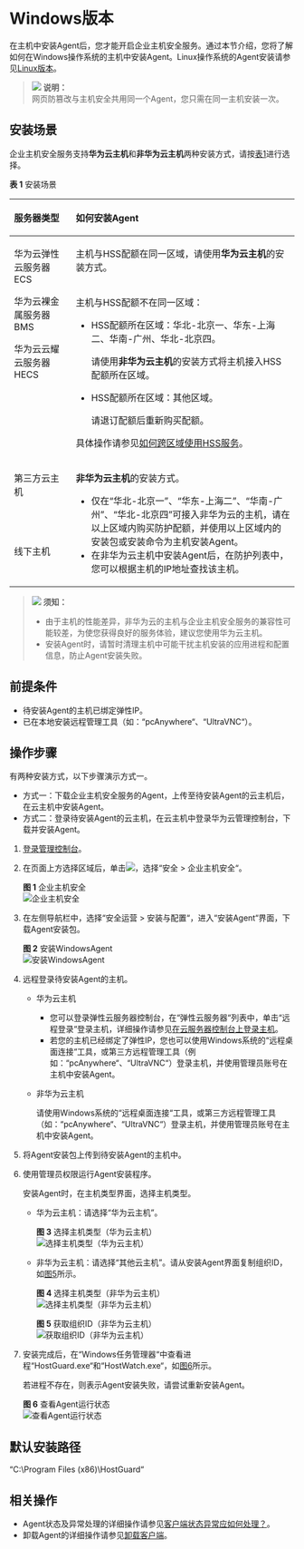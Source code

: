 # Windows版本<a name="hss_01_0235"></a>

在主机中安装Agent后，您才能开启企业主机安全服务。通过本节介绍，您将了解如何在Windows操作系统的主机中安装Agent。Linux操作系统的Agent安装请参见[Linux版本](Linux版本.md)。

>![](public_sys-resources/icon-note.gif) **说明：**   
>网页防篡改与主机安全共用同一个Agent，您只需在同一主机安装一次。  

## 安装场景<a name="section16825043312"></a>

企业主机安全服务支持**华为云主机**和**非华为云主机**两种安装方式，请按[表1](#hss_01_0234_table114917164498)进行选择。

**表 1**  安装场景

<a name="hss_01_0234_table114917164498"></a>
<table><thead align="left"><tr id="hss_01_0234_row4150816114916"><th class="cellrowborder" valign="top" width="21.67%" id="mcps1.2.3.1.1"><p id="hss_01_0234_p215031615493"><a name="hss_01_0234_p215031615493"></a><a name="hss_01_0234_p215031615493"></a>服务器类型</p>
</th>
<th class="cellrowborder" valign="top" width="78.33%" id="mcps1.2.3.1.2"><p id="hss_01_0234_p5150216184918"><a name="hss_01_0234_p5150216184918"></a><a name="hss_01_0234_p5150216184918"></a>如何安装Agent</p>
</th>
</tr>
</thead>
<tbody><tr id="hss_01_0234_row19150151664911"><td class="cellrowborder" rowspan="2" valign="top" width="21.67%" headers="mcps1.2.3.1.1 "><p id="hss_01_0234_p966513359117"><a name="hss_01_0234_p966513359117"></a><a name="hss_01_0234_p966513359117"></a>华为云弹性云服务器ECS</p>
<p id="hss_01_0234_p135453716115"><a name="hss_01_0234_p135453716115"></a><a name="hss_01_0234_p135453716115"></a>华为云裸金属服务器BMS</p>
<p id="hss_01_0234_p420911712507"><a name="hss_01_0234_p420911712507"></a><a name="hss_01_0234_p420911712507"></a>华为云云耀云服务器HECS</p>
</td>
<td class="cellrowborder" valign="top" width="78.33%" headers="mcps1.2.3.1.2 "><p id="hss_01_0234_p4150181614499"><a name="hss_01_0234_p4150181614499"></a><a name="hss_01_0234_p4150181614499"></a>主机与HSS配额在同一区域，请使用<strong id="hss_01_0234_b16617201129"><a name="hss_01_0234_b16617201129"></a><a name="hss_01_0234_b16617201129"></a>华为云主机</strong>的安装方式。</p>
</td>
</tr>
<tr id="hss_01_0234_row1715013165495"><td class="cellrowborder" valign="top" headers="mcps1.2.3.1.1 "><p id="hss_01_0234_p1716714918537"><a name="hss_01_0234_p1716714918537"></a><a name="hss_01_0234_p1716714918537"></a>主机与HSS配额不在同一区域：</p>
<a name="hss_01_0234_ul1677913318110"></a><a name="hss_01_0234_ul1677913318110"></a><ul id="hss_01_0234_ul1677913318110"><li>HSS配额所在区域：华北-北京一、华东-上海二、华南-广州、华北-北京四。<p id="hss_01_0234_p129001851111015"><a name="hss_01_0234_p129001851111015"></a><a name="hss_01_0234_p129001851111015"></a>请使用<strong id="hss_01_0234_b799315366126"><a name="hss_01_0234_b799315366126"></a><a name="hss_01_0234_b799315366126"></a>非华为云主机</strong>的安装方式将主机接入HSS配额所在区域。</p>
</li><li>HSS配额所在区域：其他区域。<p id="hss_01_0234_p68299872112"><a name="hss_01_0234_p68299872112"></a><a name="hss_01_0234_p68299872112"></a>请退订配额后重新购买配额。</p>
</li></ul>
<p id="hss_01_0234_p212169114"><a name="hss_01_0234_p212169114"></a><a name="hss_01_0234_p212169114"></a>具体操作请参见<a href="https://support.huaweicloud.com/hss_faq/hss_01_0159.html" target="_blank" rel="noopener noreferrer">如何跨区域使用HSS服务</a>。</p>
</td>
</tr>
<tr id="hss_01_0234_row1715010162495"><td class="cellrowborder" valign="top" width="21.67%" headers="mcps1.2.3.1.1 "><p id="hss_01_0234_p4150716174914"><a name="hss_01_0234_p4150716174914"></a><a name="hss_01_0234_p4150716174914"></a>第三方云主机</p>
</td>
<td class="cellrowborder" rowspan="2" valign="top" width="78.33%" headers="mcps1.2.3.1.2 "><p id="hss_01_0234_p0150616134918"><a name="hss_01_0234_p0150616134918"></a><a name="hss_01_0234_p0150616134918"></a><strong id="hss_01_0234_b17626227101210"><a name="hss_01_0234_b17626227101210"></a><a name="hss_01_0234_b17626227101210"></a>非华为云主机</strong>的安装方式。</p>
<a name="hss_01_0234_ul196058314920"></a><a name="hss_01_0234_ul196058314920"></a><ul id="hss_01_0234_ul196058314920"><li>仅在<span class="parmvalue" id="hss_01_0234_parmvalue1580913141594"><a name="hss_01_0234_parmvalue1580913141594"></a><a name="hss_01_0234_parmvalue1580913141594"></a>“华北-北京一”</span>、<span class="parmvalue" id="hss_01_0234_parmvalue380910148913"><a name="hss_01_0234_parmvalue380910148913"></a><a name="hss_01_0234_parmvalue380910148913"></a>“华东-上海二”</span>、<span class="parmvalue" id="hss_01_0234_parmvalue15813814898"><a name="hss_01_0234_parmvalue15813814898"></a><a name="hss_01_0234_parmvalue15813814898"></a>“华南-广州”</span>、<span class="parmvalue" id="hss_01_0234_parmvalue128132014799"><a name="hss_01_0234_parmvalue128132014799"></a><a name="hss_01_0234_parmvalue128132014799"></a>“华北-北京四”</span>可接入非华为云的主机，请在以上区域内购买防护配额，并使用以上区域内的安装包或安装命令为主机安装Agent。</li><li>在非华为云主机中安装Agent后，在防护列表中，您可以根据主机的IP地址查找该主机。</li></ul>
</td>
</tr>
<tr id="hss_01_0234_row3151181614491"><td class="cellrowborder" valign="top" headers="mcps1.2.3.1.1 "><p id="hss_01_0234_p115112161495"><a name="hss_01_0234_p115112161495"></a><a name="hss_01_0234_p115112161495"></a>线下主机</p>
</td>
</tr>
</tbody>
</table>

>![](public_sys-resources/icon-notice.gif) **须知：**   
>-   由于主机的性能差异，非华为云的主机与企业主机安全服务的兼容性可能较差，为使您获得良好的服务体验，建议您使用华为云主机。  
>-   安装Agent时，请暂时清理主机中可能干扰主机安装的应用进程和配置信息，防止Agent安装失败。  

## 前提条件<a name="section145381446145316"></a>

-   待安装Agent的主机已绑定弹性IP。
-   已在本地安装远程管理工具（如：“pcAnywhere“、“UltraVNC“）。

## 操作步骤<a name="section192703820307"></a>

有两种安装方式，以下步骤演示方式一。

-   方式一：下载企业主机安全服务的Agent，上传至待安装Agent的云主机后，在云主机中安装Agent。
-   方式二：登录待安装Agent的云主机，在云主机中登录华为云管理控制台，下载并安装Agent。

1.  [登录管理控制台](https://console.huaweicloud.com)。
2.  在页面上方选择区域后，单击![](figures/icon-servicelist.png)，选择“安全  \>  企业主机安全“。

    **图 1**  企业主机安全<a name="hss_01_0229_fig1271516227232"></a>  
    ![](figures/企业主机安全.png "企业主机安全")

3.  在左侧导航栏中，选择“安全运营  \>  安装与配置“，进入“安装Agent“界面，下载Agent安装包。

    **图 2**  安装WindowsAgent<a name="zh-cn_topic_0167639837_fig98256510550"></a>  
    ![](figures/安装WindowsAgent.png "安装WindowsAgent")

4.  远程登录待安装Agent的主机。
    -   华为云主机
        -   您可以登录弹性云服务器控制台，在“弹性云服务器“列表中，单击“远程登录“登录主机，详细操作请参见[在云服务器控制台上登录主机](https://support.huaweicloud.com/usermanual-ecs/ecs_03_0127.html)。
        -   若您的主机已经绑定了弹性IP，您也可以使用Windows系统的“远程桌面连接“工具，或第三方远程管理工具（例如：“pcAnywhere“、“UltraVNC“）登录主机，并使用管理员账号在主机中安装Agent。

    -   非华为云主机

        请使用Windows系统的“远程桌面连接“工具，或第三方远程管理工具（如：“pcAnywhere“、“UltraVNC“）登录主机，并使用管理员账号在主机中安装Agent。

5.  将Agent安装包上传到待安装Agent的主机中。
6.  使用管理员权限运行Agent安装程序。

    安装Agent时，在主机类型界面，选择主机类型。

    -   华为云主机：请选择“华为云主机”。

        **图 3**  选择主机类型（华为云主机）<a name="zh-cn_topic_0199816002_fig14562154711415"></a>  
        ![](figures/选择主机类型（华为云主机）.png "选择主机类型（华为云主机）")

    -   非华为云主机：请选择“其他云主机”。请从安装Agent界面复制组织ID，如[图5](#zh-cn_topic_0199816002_fig191838428527)所示。

        **图 4**  选择主机类型（非华为云主机）<a name="zh-cn_topic_0199816002_fig661243085110"></a>  
        ![](figures/选择主机类型（非华为云主机）.png "选择主机类型（非华为云主机）")

        **图 5**  获取组织ID（非华为云主机）<a name="zh-cn_topic_0199816002_fig191838428527"></a>  
        ![](figures/获取组织ID（非华为云主机）.png "获取组织ID（非华为云主机）")

7.  安装完成后，在“Windows任务管理器“中查看进程“HostGuard.exe“和“HostWatch.exe“，如[图6](#fig10894450191811)所示。

    若进程不存在，则表示Agent安装失败，请尝试重新安装Agent。

    **图 6**  查看Agent运行状态<a name="fig10894450191811"></a>  
    ![](figures/查看Agent运行状态.png "查看Agent运行状态")


## 默认安装路径<a name="section317082216338"></a>

“C:\\Program Files \(x86\)\\HostGuard“

## 相关操作<a name="section982995012508"></a>

-   Agent状态及异常处理的详细操作请参见[客户端状态异常应如何处理？](https://support.huaweicloud.com/hss_faq/hss_01_0036.html)。
-   卸载Agent的详细操作请参见[卸载客户端](https://support.huaweicloud.com/hss_faq/hss_01_0119.html)。

